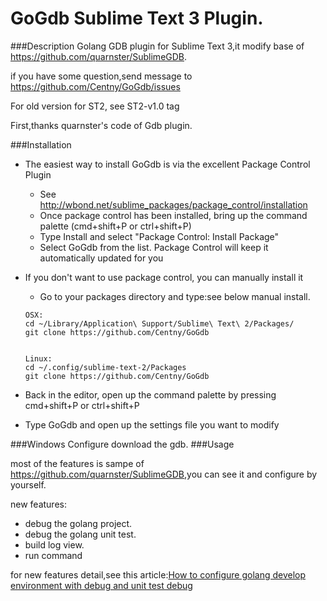 GoGdb Sublime Text 3 Plugin.
===

###Description
Golang GDB plugin for Sublime Text 3,it modify base of <https://github.com/quarnster/SublimeGDB>.

if you have some question,send message to <https://github.com/Centny/GoGdb/issues>

For old version for ST2, see ST2-v1.0 tag

First,thanks quarnster's code of Gdb plugin.

###Installation
- The easiest way to install GoGdb is via the excellent Package Control Plugin
	- See http://wbond.net/sublime_packages/package_control/installation
	- Once package control has been installed, bring up the command palette (cmd+shift+P or ctrl+shift+P)
	- Type Install and select "Package Control: Install Package"
	- Select GoGdb from the list. Package Control will keep it automatically updated for you
- If you don't want to use package control, you can manually install it
	- Go to your packages directory and type:see below manual install.
	
	```
	OSX:
	cd ~/Library/Application\ Support/Sublime\ Text\ 2/Packages/
	git clone https://github.com/Centny/GoGdb
	
	
	Linux:
	cd ~/.config/sublime-text-2/Packages
	git clone https://github.com/Centny/GoGdb
	```
- Back in the editor, open up the command palette by pressing cmd+shift+P or ctrl+shift+P
- Type GoGdb and open up the settings file you want to modify

###Windows Configure
download the gdb.
###Usage

most of the features is sampe of <https://github.com/quarnster/SublimeGDB>,you can see it and configure by yourself.

new features:
* debug the golang project.
* debug the golang unit test.
* build log view.
* run command

for new features detail,see this article:<a href="https://github.com/Centny/Centny/blob/master/Articles/How%20to%20configure%20golang%20develop%20environment%20with%20debug%20and%20unit%20test%20debug.md">How to configure golang develop environment with debug and unit test debug</a>

